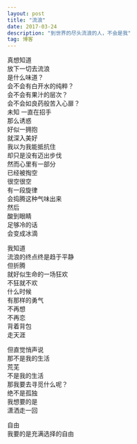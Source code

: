```yaml
---
layout: post
title: "流浪"
date: 2017-03-24 
description: "到世界的尽头流浪的人，不会是我"
tag: 博客 
---   
```

真想知道  
放下一切去流浪  
是什么味道？  
会不会有白开水的纯粹？  
会不会有果汁的层次？  
会不会如良药般苦入心扉？  
未知 一直在招手  
那么诱惑  
好似一拥抱  
就深入美好  
我以为我能抵抗住  
却只是没有迈出步伐  
然而心里有一部分  
已经被掏空  
很空很空  
有一段旋律  
会捣腾这种气味出来  
然后  
酸到眼睛  
足够冷的话  
会变成冰滴  

我知道  
流浪的终点终是趋于平静  
但折腾  
就好似生命的一场狂欢  
不狂就不欢  
什么时候  
有那样的勇气  
不再想  
不再恋  
背着背包  
走天涯  

但直觉悄声说  
那不是我的生活  
荒芜  
不是我的生活  
那我要去寻觅什么呢？  
绝不是孤独  
我想要的是  
潇洒走一回  

自由  
我要的是充满选择的自由  
